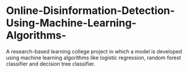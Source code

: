 # Online-Disinformation-Detection-Using-Machine-Learning-Algorithms-
A research-based learning college project in which a model is developed using machine learning algorithms like  logistic regression, random forest classifier and decision tree classifier. 
